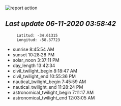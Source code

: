 ![report action](https://github.com/matiasz8/actions-for-reports/workflows/report%20action/badge.svg?branch=develop) 


## *****Last update 06-11-2020 03:58:42*****



		 Latitud: -34.61315
		 Longitud: -58.37723

 - sunrise 	 8:45:54 AM
 - sunset 	 10:28:28 PM
 - solar_noon 	 3:37:11 PM
 - day_length 	 13:42:34
 - civil_twilight_begin 	 8:18:47 AM
 - civil_twilight_end 	 10:55:36 PM
 - nautical_twilight_begin 	 7:45:59 AM
 - nautical_twilight_end 	 11:28:24 PM
 - astronomical_twilight_begin 	 7:11:17 AM
 - astronomical_twilight_end 	 12:03:05 AM
